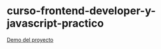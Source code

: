 # curso-frontend-developer-y-javascript-practico
<a href="https://jhonriosgalindez.github.io/curso-frontend-developer-y-javascript-practico/" target="_blank">Demo del proyecto</a>
